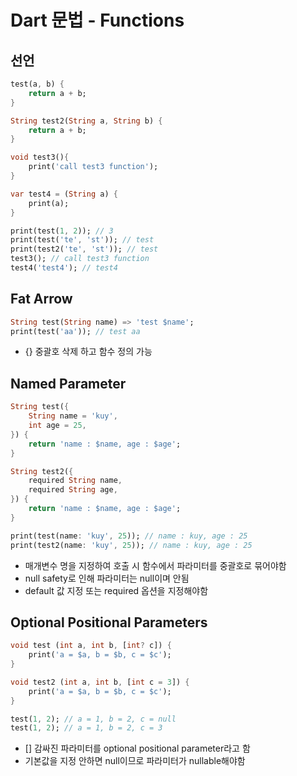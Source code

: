 # Dart 문법 - Functions

## 선언
```dart
test(a, b) {
    return a + b;
}

String test2(String a, String b) {
    return a + b;
}

void test3(){
    print('call test3 function');
}

var test4 = (String a) {
    print(a);
}

print(test(1, 2)); // 3
print(test('te', 'st')); // test
print(test2('te', 'st')); // test
test3(); // call test3 function
test4('test4'); // test4
```

## Fat Arrow
```dart
String test(String name) => 'test $name';
print(test('aa')); // test aa
```
- {} 중괄호 삭제 하고 함수 정의 가능

## Named Parameter
```dart
String test({
    String name = 'kuy',
    int age = 25,
}) {
    return 'name : $name, age : $age';
}

String test2({
    required String name,
    required String age,
}) {
    return 'name : $name, age : $age';
}

print(test(name: 'kuy', 25)); // name : kuy, age : 25
print(test2(name: 'kuy', 25)); // name : kuy, age : 25
```
- 매개변수 명을 지정하여 호출 시 함수에서 파라미터를 중괄호로 묶어야함
- null safety로 인해 파라미터는 null이며 안됨
- default 값 지정 또는 required 옵션을 지정해야함

## Optional Positional Parameters
```dart
void test (int a, int b, [int? c]) {
    print('a = $a, b = $b, c = $c');
}

void test2 (int a, int b, [int c = 3]) {
    print('a = $a, b = $b, c = $c');
}

test(1, 2); // a = 1, b = 2, c = null
test(1, 2); // a = 1, b = 2, c = 3
```
- [] 감싸진 파라미터를 optional positional parameter라고 함
- 기본값을 지정 안하면 null이므로 파라미터가 nullable해야함
